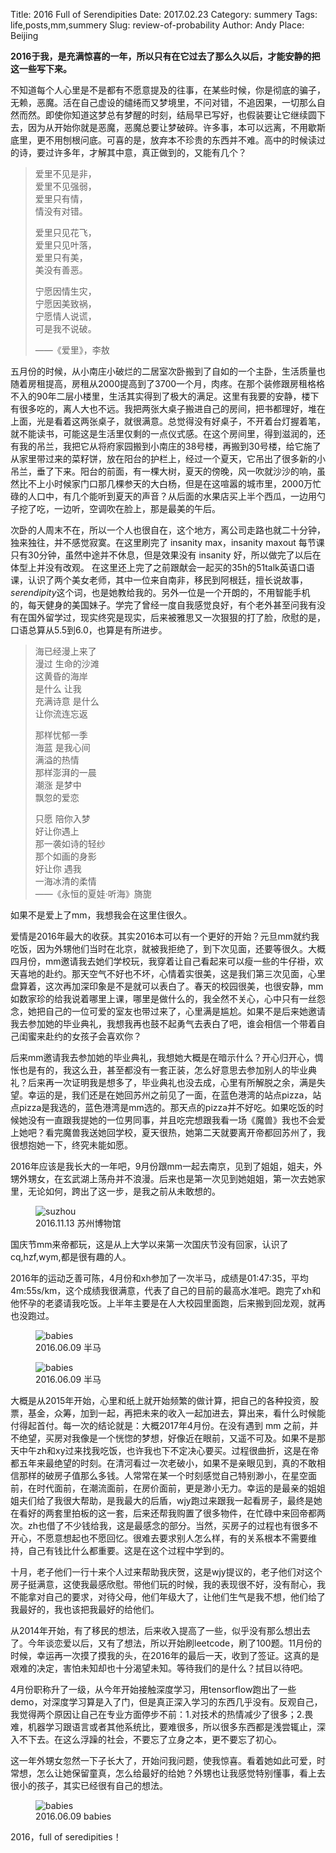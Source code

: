 Title: 2016 Full of Serendipities
Date: 2017.02.23
Category: summery
Tags: life,posts,mm,summery
Slug: review-of-probability
Author: Andy
Place: Beijing

**2016于我，是充满惊喜的一年，所以只有在它过去了那么久以后，才能安静的把这一些写下来。**

不知道每个人心里是不是都有不愿意提及的往事，在某些时候，你是彻底的骗子，无赖，恶魔。活在自己虚设的缱绻而又梦境里，不问对错，不追因果，一切那么自然而然。即使你知道这梦总有梦醒的时刻，结局早已写好，也假装要让它继续圆下去，因为从开始你就是恶魔，恶魔总要让梦破碎。许多事，本可以远离，不用歇斯底里，更不用刨根问底。可喜的是，放弃本不珍贵的东西并不难。高中的时候读过的诗，要过许多年，才解其中意，真正做到的，又能有几个？

>爱里不见是非，  
>爱里不见强弱，  
>爱里只有情，  
>情没有对错。  
>
>爱里只见花飞，  
>爱里只见叶落，  
>爱里只有美，  
>美没有善恶。    
> 
>宁愿因情生灾，  
>宁愿因美致祸，  
>宁愿情人说谎，  
>可是我不说破。  
>
>——《爱里》，李敖

五月份的时候，从小南庄小破烂的二居室次卧搬到了自如的一个主卧，生活质量也随着房租提高，房租从2000提高到了3700一个月，肉疼。在那个装修跟房租格格不入的90年二层小楼里，生活其实得到了极大的满足。这里有我要的安静，楼下有很多吃的，离人大也不远。我把两张大桌子搬进自己的房间，把书都理好，堆在上面，光是看着这两张桌子，就很满意。总觉得没有好桌子，不开着台灯握着笔，就不能读书，可能这是生活里仅剩的一点仪式感。在这个房间里，得到滋润的，还有我的吊兰，我把它从将府家园搬到小南庄的38号楼，再搬到30号楼，给它施了从家里带过来的菜籽饼，放在阳台的护栏上，经过一个夏天，它吊出了很多新的小吊兰，垂了下来。阳台的前面，有一棵大树，夏天的傍晚，风一吹就沙沙的响，虽然比不上小时候家门口那几棵参天的大白杨，但是在这喧嚣的城市里，2000万忙碌的人口中，有几个能听到夏天的声音？从后面的水果店买上半个西瓜，一边用勺子挖了吃，一边听，空调吹在脸上，那是最美的午后。

次卧的人周末不在，所以一个人也很自在，这个地方，离公司走路也就二十分钟，独来独往，并不感觉寂寞。在这里刷完了 insanity max，insanity maxout 每节课只有30分钟，虽然中途并不休息，但是效果没有 insanity 好，所以做完了以后在体型上并没有改观。 在这里还上完了之前跟献会一起买的35h的51talk英语口语课，认识了两个美女老师，其中一位来自南非，移民到阿根廷，擅长说故事，*serendipity*这个词，也是她教给我的。另外一位是一个开朗的，不用智能手机的，每天健身的美国妹子。学完了曾经一度自我感觉良好，有个老外甚至问我有没有在国外留学过，现实终究是现实，后来被雅思又一次狠狠的打了脸，欣慰的是，口语总算从5.5到6.0，也算是有所进步。




>海已经漫上来了  
>漫过 生命的沙滩  
>这黄昏的海岸  
>是什么 让我  
>充满诗意 是什么   
>让你流连忘返  
>  
>那样忧郁一季  
>海蓝 是我心间  
>满溢的热情  
>那样澎湃的一晨  
>潮涨 是梦中  
>飘忽的爱恋  
>
>只愿 陪你入梦  
>好让你遇上  
>那一袭如诗的轻纱  
>那个如画的身影  
>好让你 遇我  
>一海冰清的柔情  
>——《永恒的夏娃·听海》旖旎

如果不是爱上了mm，我想我会在这里住很久。

爱情是2016年最大的收获。其实2016本可以有一个更好的开始？元旦mm就约我吃饭，因为外甥他们当时在北京，就被我拒绝了，到下次见面，还要等很久。大概四月份，mm邀请我去她们学校玩，我穿着让自己看起来可以瘦一些的牛仔褂，欢天喜地的赴约。那天空气不好也不坏，心情着实很美，这是我们第三次见面，心里盘算着，这次再加深印象是不是就可以表白了。春天的校园很美，也很安静，mm如数家珍的给我说着哪里上课，哪里是做什么的，我全然不关心，心中只有一丝怨念，她把自己的一位可爱的室友也带过来了，心里满是尴尬。如果不是后来她邀请我去参加她的毕业典礼，我想我再也鼓不起勇气去表白了吧，谁会相信一个带着自己闺蜜来赴约的女孩子会喜欢你？

后来mm邀请我去参加她的毕业典礼，我想她大概是在暗示什么？开心归开心，惆怅也是有的，我这么丑，甚至都没有一套正装，怎么好意思去参加别人的毕业典礼？后来再一次证明我是想多了，毕业典礼也没去成，心里有所解脱之余，满是失望。幸运的是，我们还是在她回苏州之前见了一面，在蓝色港湾的站点pizza，站点pizza是我选的，蓝色港湾是mm选的。那天点的pizza并不好吃。如果吃饭的时候她没有一直跟我提她的一位男同事，并且吃完想跟我看一场《魔兽》我也不会爱上她吧？看完魔兽我送她回学校，夏天很热，她第二天就要离开帝都回苏州了，我很想抱她一下，终究未能如愿。

2016年应该是我长大的一年吧，9月份跟mm一起去南京，见到了姐姐，姐夫，外甥外甥女，在玄武湖上荡舟并不浪漫。后来也是第一次见到她姐姐，第一次去她家里，无论如何，跨出了这一步，是我之前从未敢想的。

<div class="row ">
  <div class="center-block" >
    <div>
    <figure>
        <img src="/static/images/2016.11.13_su_zhou.jpg" alt="suzhou" class="img-responsive carousel-inner img-rounded center-block"/>
        <div class="caption">2016.11.13 苏州博物馆</div>
    </figure>
    </div>
    </div>
</div>

国庆节mm来帝都玩，这是从上大学以来第一次国庆节没有回家，认识了cq,hzf,wym,都是很有趣的人。

2016年的运动乏善可陈，4月份和xh参加了一次半马，成绩是01:47:35，平均4m:55s/km，这个成绩我很满意，代表了自己的目前的最高水准吧。跑完了xh和他怀孕的老婆请我吃饭。上半年主要是在人大校园里面跑，后来搬到回龙观，就再也没跑过。
<div class="row">
  <div class="center-block" >
    <div class="col-sm-4 col-sm-offset-2 ">
        <figure>
        <img src="/static/images/2016.04.17_half_marathon.jpg" alt="babies" class="carousel-inner  img-rounded img-responsive center-block"/>
        <div class="caption">2016.06.09 半马</div>
    </div>
    <div class="col-sm-4">
        <figure>
            <img src="/static/images/2016.04.17_half_marathon_record.png" alt="babies" class="carousel-inner  img-rounded img-responsive center-block"/>
            <div class="caption">2016.06.09 半马</div>
        </figure>
    </div>
   </div>
</div>
大概是从2015年开始，心里和纸上就开始频繁的做计算，把自己的各种投资，股票，基金，众筹，加到一起，再把未来的收入一起加进去，算出来，看什么时候能付得起首付。每一次的结论就是：大概2017年4月份。在没有遇到 mm 之前，并不绝望，买房对我像是一个恍惚的梦想，好像近在眼前，又遥不可及。如果不是那天中午zh和xy过来找我吃饭，也许我也下不定决心要买。过程很曲折，这是在帝都五年来最绝望的时刻。在清河看过一次老破小，如果不是亲眼见到，真的不敢相信那样的破房子值那么多钱。人常常在某一个时刻感觉自己特别渺小，在星空面前，在时代面前，在潮流面前，在房价面前，更是渺小无力。幸运的是最亲的姐姐姐夫们给了我很大帮助，是我最大的后盾，wjy跑过来跟我一起看房子，最终是她在看好的两套里拍板的这一套，后来还帮我购置了很多物件，在忙碌中来回帝都两次。zh也借了不少钱给我，这是最感念的部分。当然，买房子的过程也有很多不开心，不愿意想起也不愿回忆。很难去要求别人怎么样，有的关系根本不需要维持，自己有钱比什么都重要。这是在这个过程中学到的。

十月，老子他们一行十来个人过来帮助我庆贺，这是wjy提议的，老子他们对这个房子挺满意，这使我最感欣慰。带他们玩的时候，我的表现很不好，没有耐心，我不能拿对自己的要求，对待父母，他们年级大了，让他们生气是我不想，他们给了我最好的，我也该把我最好的给他们。

从2014年开始，有了移民的想法，后来收入提高了一些，似乎没有那么想出去了。今年谈恋爱以后，又有了想法，所以开始刷leetcode，刷了100题。11月份的时候，幸运再一次摸了摸我的头，在2016年的最后一天，收到了签证。这真的是艰难的决定，害怕未知却也十分渴望未知。等待我们的是什么？拭目以待吧。

4月份职称升了一级，从今年开始接触深度学习，用tensorflow跑出了一些demo，对深度学习算是入了门，但是真正深入学习的东西几乎没有。反观自己，我觉得两个原因让自己在专业方面停步不前：1.对技术的热情减少了很多；2.畏难，机器学习跟语言或者其他系统比，要难很多，所以很多东西都是浅尝辄止，深入不下去。在这么浮躁的社会，不要忘了立身之本，更不要忘了初心。

这一年外甥女忽然一下子长大了，开始问我问题，使我惊喜。看着她如此可爱，时常想，怎么让她保留童真，怎么给最好的给她？外甥也让我感觉特别懂事，看上去很小的孩子，其实已经很有自己的想法。

<div class="row">
    <div class="col-sm-4  col-sm-offset-4">
    <figure>
        <img src="/static/images/2016.06.09_babies.jpg" alt="babies" class="carousel-inner  img-rounded img-responsive center-block"/>
        <div class="caption">2016.06.09 babies</div>
    </figure>
    </div>
</div>
2016，full of seredipities！











